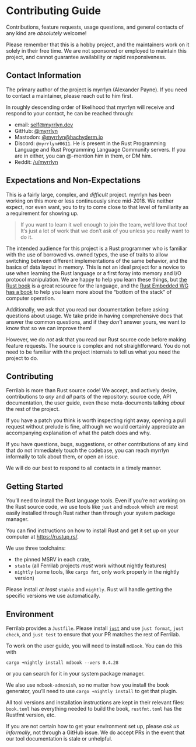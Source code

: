 # Contributing Guide

Contributions, feature requests, usage questions, and general contacts of any
kind are *absolutely* welcome!

Please remember that this is a hobby project, and the maintainers work on it
solely in their free time. We are not sponsored or employed to maintain this
project, and cannot guarantee availability or rapid responsiveness.

## Contact Information

The primary author of the project is myrrlyn (Alexander Payne). If you need to
contact a maintainer, please reach out to him first.

In roughly descending order of likelihood that myrrlyn will receive and respond
to your contact, he can be reached through:

- email: [self@myrrlyn.dev](mailto:self@myrrlyn.dev)
- GitHub: [@myrrlyn](https://github.com/myrrlyn)
- Mastodon: [@myrrlyn@hachyderm.io](https://hachyderm.io/myrrlyn)
- Discord: `@myrrlyn#0611`. He is present in the Rust Programming Language and
  Rust Programming Language Community servers. If you are in either, you can
  @-mention him in them, or DM him.
- Reddit: [/u/myrrlyn](https://reddit.com/u/myrrlyn)

## Expectations and Non-Expectations

This is a fairly large, complex, and *difficult* project. myrrlyn has been
working on this more or less continuously since mid-2018. We neither expect, nor
even want, you to try to come close to that level of familiarity as a
requirement for showing up.

> If you want to learn it well enough to join the team, we’d love that too! It’s
> just a lot of work that we don’t ask of you unless you really want to do it.

The intended audience for this project is a Rust programmer who is familiar with
the use of borrowed vs. owned types, the use of traits to allow switching
between different implementations of the same behavior, and the basics of data
layout in memory. This is not an ideal project for a novice to use when learning
the Rust language or a first foray into memory and I/O protocol manipulation. We
are happy to help you learn these things, but [the Rust book][rust-book] is a
great resource for the language, and the
[Rust Embedded WG has a book][embed-book] to help you learn more about the
“bottom of the stack” of computer operation.

Additionally, we ask that you read our documentation before asking questions
about usage. We take pride in having comprehensive docs that answer the common
questions, and if they *don’t* answer yours, we want to know that so we can
improve them!

However, we do *not* ask that you read our Rust source code before making
feature requests. The source is complex and not straightforward. You do not need
to be familiar with the project internals to tell us what you need the project
to do.

## Contributing

Ferrilab is more than Rust source code! We accept, and actively desire,
contributions to *any* and *all* parts of the repository: source code, API
documentation, the user guide, even these meta-documents talking *about* the
rest of the project.

If you have a patch you think is worth inspecting right away, opening a pull
request without prelude is fine, although we would certainly appreciate an
accompanying explanation of what the patch does and why.

If you have questions, bugs, suggestions, or other contributions of any kind
that do not immediately touch the codebase, you can reach myrrlyn informally to
talk about them, or open an issue.

We will do our best to respond to all contacts in a timely manner.

## Getting Started

You’ll need to install the Rust language tools. Even if you’re not working on
the Rust source code, we use tools like `just` and `mdbook` which are most
easily installed through Rust rather than through your system package manager.

You can find instructions on how to install Rust and get it set up on your
computer at <https://rustup.rs/>.

We use three toolchains:

- the pinned MSRV in each crate,
- `stable` (all Ferrilab projects *must* work without nightly features)
- `nightly` (some tools, like `cargo fmt`, only work properly in the nightly
  version)

Please install *at least* `stable` and `nightly`. Rust will handle getting the
specific versions we use automatically.

## Environment

Ferrilab provides a `Justfile`. Please install [`just`] and use `just format`,
`just check`, and `just test` to ensure that your PR matches the rest of
Ferrilab.

To work on the user guide, you will need to install `mdBook`. You can do this
with

```shell
cargo +nightly install mdbook --vers 0.4.28
```

or you can search for it in your system package manager.

We also use `mdbook-admonish`, so no matter how you install the book generator,
you’ll need to use `cargo +nightly install` to get that plugin.

All tool versions and installation instructions are kept in their relevant
files: `book.toml` has everything needed to build the book, `rustfmt.toml` has
the Rustfmt version, etc.

If you are not certain how to get your environment set up, please *ask us*
*informally*, not through a GitHub issue. We do accept PRs in the event that our
tool documentation is stale or unhelpful.

[`just`]: https://github.com/casey/just
[embed-book]: https://docs.rust-embedded.org/book/
[rust-book]: https://doc.rust-lang.org/book/
